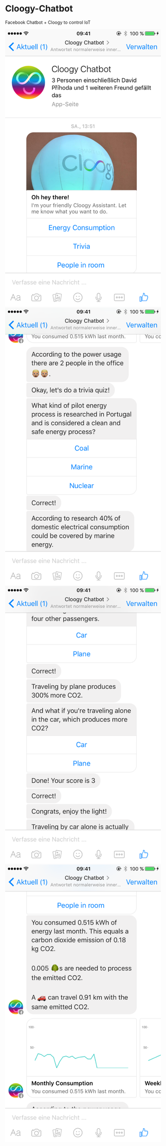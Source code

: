 # Cloogy-Chatbot
Facebook Chatbot + Cloogy to control IoT


![Screenshot 1](/screenshots/1.PNG?raw=true "Screenshot 1")
![Screenshot 2](/screenshots/2.PNG?raw=true "Screenshot 2")
![Screenshot 3](/screenshots/3.PNG?raw=true "Screenshot 3")
![Screenshot 4](/screenshots/4.PNG?raw=true "Screenshot 4")
